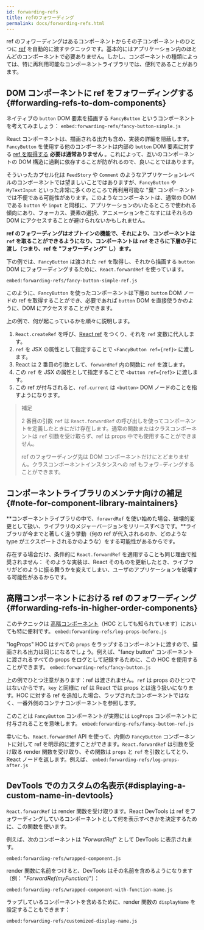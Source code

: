 ```yaml
---
id: forwarding-refs
title: refのフォワーディング
permalink: docs/forwarding-refs.html
---
```


ref のフォワーディングはあるコンポーネントからその子コンポーネントのひとつに [ref](/docs/refs-and-the-dom.html) を自動的に渡すテクニックです。基本的にはアプリケーション内のほとんどのコンポーネントで必要ありません。しかし、コンポーネントの種類によっては、特に再利用可能なコンポーネントライブラリでは、便利であることがあります。

## DOM コンポーネントに ref をフォワーディングする {#forwarding-refs-to-dom-components}

ネイティブの `button` DOM 要素を描画する `FancyButton` というコンポーネントを考えてみましょう：
`embed:forwarding-refs/fancy-button-simple.js`

React コンポーネントは、描画される出力も含め、実装の詳細を隠蔽します。`FancyButton` を使用する他のコンポーネントは内部の `button` DOM 要素に対する [ref を取得する](/docs/refs-and-the-dom.html) **必要は通常ありません** 。これによって、互いのコンポーネントの DOM 構造に過剰に依存することが防がれるので、良いことではあります。

そういったカプセル化は `FeedStory` や `Comment` のようなアプリケーションレベルのコンポーネントでは望ましいことではありますが、`FancyButton` や `MyTextInput` といった非常に多くのところで再利用可能な "葉" コンポーネントでは不便である可能性があります。このようなコンポーネントは、通常の DOM である `button` や `input` と同様に、アプリケーションのいたるところで使われる傾向にあり、フォーカス、要素の選択、アニメーションをこなすにはそれらの DOM にアクセスすることが避けられないかもしれません。

**ref のフォワーディングはオプトインの機能で、それにより、コンポーネントは `ref` を取ることができるようになり、コンポーネントは `ref` をさらに下層の子に渡し（つまり、ref を "フォワーディング" し）ます。**

下の例では、`FancyButton` は渡された `ref` を取得し、それから描画する `button` DOM にフォワーディングするために、`React.forwardRef` を使っています。

`embed:forwarding-refs/fancy-button-simple-ref.js`

このように、`FancyButton` を使ったコンポーネントは下層の `button` DOM ノードの ref を取得することができ、必要であれば `button` DOM を直接使うかのように、DOM にアクセスすることができます。

上の例で、何が起こっているかを順々に説明します。

1. `React.createRef` を呼び、[React ref](/docs/refs-and-the-dom.html) をつくり、それを `ref` 変数に代入します。
1. `ref` を JSX の属性として指定することで `<FancyButton ref={ref}>` に渡します。
1. React は 2 番目の引数として、`forwardRef` 内の関数に `ref` を渡します。
1. この `ref` を JSX の属性として指定することで `<button ref={ref}>` に渡します。
1. この ref が付与されると、`ref.current` は `<button>` DOM ノードのことを指すようになります。

>補足
>
> 2 番目の引数 `ref` は `React.forwardRef` の呼び出しを使ってコンポーネントを定義したときにだけ存在します。通常の関数またはクラスコンポーネントは `ref` 引数を受け取らず、ref は props 中でも使用することができません。
>
> ref のフォワーディング先は DOM コンポーネントだけにとどまりません。クラスコンポーネントインスタンスへの ref もフォワ−ディングすることができます。

## コンポーネントライブラリのメンテナ向けの補足 {#note-for-component-library-maintainers}

**コンポーネントライブラリの中で、`forawrdRef` を使い始めた場合、破壊的変更として扱い、ライブラリのメジャーバージョンをリリースすべきです。**ライブラリが今までと著しく違う挙動（何の ref が代入されるのか、どのような type がエクスポートされるかのような）をする可能性があるからです。

存在する場合だけ、条件的に `React.forwardRef` を適用することも同じ理由で推奨されません： そのような実装は、React そのものを更新したとき、ライブラリがどのように振る舞うかを変えてしまい、ユーザのアプリケーションを破壊する可能性があるからです。

## 高階コンポーネントにおける ref のフォワーディング {#forwarding-refs-in-higher-order-components}

このテクニックは [高階コンポーネント](/docs/higher-order-components.html)（HOC としても知られています）においても特に便利です。
`embed:forwarding-refs/log-props-before.js`

"logProps" HOC はすべての `props` をラップするコンポーネントに渡すので、描画される出力は同じになるでしょう。例えば、"fancy button" コンポーネントに渡されるすべての props をログとして記録するために、この HOC を使用することができます。
`embed:forwarding-refs/fancy-button.js`

上の例でひとつ注意があります：ref は渡されません。`ref` は props のひとつではないからです。`key` と同様に ref は React では props とは違う扱いになります。HOC に対する ref を追加した場合、ラップされたコンポーネントではなく、一番外側のコンテナコンポーネントを参照します。

このことは `FancyButton` コンポーネントが実際には `LogProps` コンポーネントに付与されることを意味します。
`embed:forwarding-refs/fancy-button-ref.js`

幸いにも、`React.forwardRef` API を使って、内側の `FancyButton` コンポーネントに対して ref を明示的に渡すことができます。`React.forwardRef` は引数を受け取る render 関数を受け取り、その関数は `props` と `ref` を引数としてとり、React ノードを返します。例えば、
`embed:forwarding-refs/log-props-after.js`

## DevTools でのカスタムの名表示{#displaying-a-custom-name-in-devtools}

`React.forwardRef` は render 関数を受け取ります。React DevTools は ref をフォワーディングしているコンポーネントとして何を表示すべきかを決定するために、この関数を使います。

例えば、次のコンポーネントは "*ForwardRef*" として DevTools に表示されます。

`embed:forwarding-refs/wrapped-component.js`

render 関数に名前をつけると、DevTools はその名前を含めるようになります（例： "*ForwardRef(myFunction)*"）：

`embed:forwarding-refs/wrapped-component-with-function-name.js`

ラップしているコンポーネントを含めるために、render 関数の  `displayName` を設定することもできます：

`embed:forwarding-refs/customized-display-name.js`
